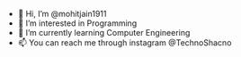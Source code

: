 - 👋 Hi, I’m @mohitjain1911
- 👀 I’m interested in Programming
- 🌱 I’m currently learning Computer Engineering
- 📫 You can reach me through instagram @TechnoShacno

<!---
mohitjain1911/mohitjain1911 is a ✨ special ✨ repository because its `README.md` (this file) appears on your GitHub profile.
You can click the Preview link to take a look at your changes.
--->

